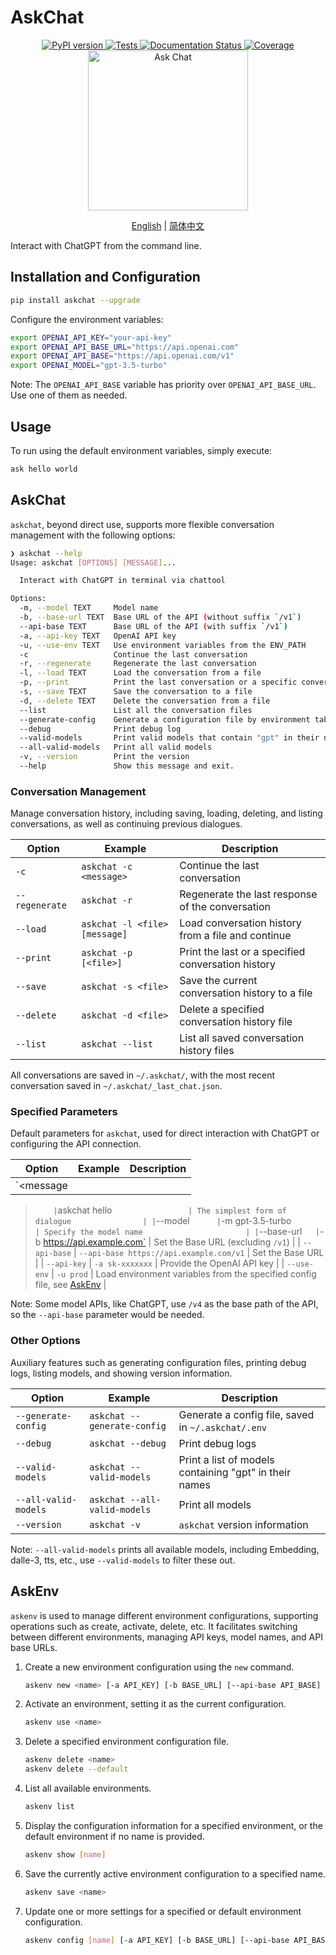 # AskChat

<div align="center">
    <a href="https://pypi.python.org/pypi/askchat">
        <img src="https://img.shields.io/pypi/v/askchat.svg" alt="PyPI version" />
    </a>
    <a href="https://github.com/cubenlp/askchat/actions/workflows/test.yml">
        <img src="https://github.com/cubenlp/askchat/actions/workflows/test.yml/badge.svg" alt="Tests" />
    </a>
    <a href="https://cubenlp.github.io/askchat/">
        <img src="https://img.shields.io/badge/docs-github_pages-blue.svg" alt="Documentation Status" />
    </a>
    <a href="https://codecov.io/gh/cubenlp/askchat">
        <img src="https://codecov.io/gh/cubenlp/askchat/branch/main/graph/badge.svg" alt="Coverage" />
    </a>
</div>

<div align="center">
<img src="https://qiniu.wzhecnu.cn/PicBed6/picgo/askchat.jpeg" alt="Ask Chat" width="256">

[English](README-en.md) | [简体中文](README.md)
</div>

Interact with ChatGPT from the command line.

## Installation and Configuration

```bash
pip install askchat --upgrade
```

Configure the environment variables:

```bash
export OPENAI_API_KEY="your-api-key"
export OPENAI_API_BASE_URL="https://api.openai.com"
export OPENAI_API_BASE="https://api.openai.com/v1"
export OPENAI_MODEL="gpt-3.5-turbo"
```

Note: The `OPENAI_API_BASE` variable has priority over `OPENAI_API_BASE_URL`. Use one of them as needed.

## Usage

To run using the default environment variables, simply execute:

```bash
ask hello world
```

## AskChat

`askchat`, beyond direct use, supports more flexible conversation management with the following options:

```bash
❯ askchat --help
Usage: askchat [OPTIONS] [MESSAGE]...

  Interact with ChatGPT in terminal via chattool

Options:
  -m, --model TEXT     Model name
  -b, --base-url TEXT  Base URL of the API (without suffix `/v1`)
  --api-base TEXT      Base URL of the API (with suffix `/v1`)
  -a, --api-key TEXT   OpenAI API key
  -u, --use-env TEXT   Use environment variables from the ENV_PATH
  -c                   Continue the last conversation
  -r, --regenerate     Regenerate the last conversation
  -l, --load TEXT      Load the conversation from a file
  -p, --print          Print the last conversation or a specific conversation
  -s, --save TEXT      Save the conversation to a file
  -d, --delete TEXT    Delete the conversation from a file
  --list               List all the conversation files
  --generate-config    Generate a configuration file by environment table
  --debug              Print debug log
  --valid-models       Print valid models that contain "gpt" in their names
  --all-valid-models   Print all valid models
  -v, --version        Print the version
  --help               Show this message and exit.
```

### Conversation Management

Manage conversation history, including saving, loading, deleting, and listing conversations, as well as continuing previous dialogues.

| Option          | Example                | Description                                   |
|-----------------|------------------------|-----------------------------------------------|
| `-c`            | `askchat -c <message>` | Continue the last conversation               |
| `--regenerate`  | `askchat -r`           | Regenerate the last response of the conversation |
| `--load`        | `askchat -l <file> [message]` | Load conversation history from a file and continue |
| `--print`       | `askchat -p [<file>]`  | Print the last or a specified conversation history |
| `--save`        | `askchat -s <file>`    | Save the current conversation history to a file |
| `--delete`      | `askchat -d <file>`    | Delete a specified conversation history file |
| `--list`        | `askchat --list`       | List all saved conversation history files     |

All conversations are saved in `~/.askchat/`, with the most recent conversation saved in `~/.askchat/_last_chat.json`.

### Specified Parameters

Default parameters for `askchat`, used for direct interaction with ChatGPT or configuring the API connection.

| Option          | Example                          | Description                                  |
|-----------------|----------------------------------|----------------------------------------------|
| `<message

>`     | `askchat hello`                  | The simplest form of dialogue                |
| `--model`       | `-m gpt-3.5-turbo`               | Specify the model name                       |
| `--base-url`    | `-b https://api.example.com`     | Set the Base URL (excluding `/v1`)           |
| `--api-base`    | `--api-base https://api.example.com/v1` | Set the Base URL           |
| `--api-key`     | `-a sk-xxxxxxx`                  | Provide the OpenAI API key                   |
| `--use-env`     | `-u prod`                        | Load environment variables from the specified config file, see [AskEnv](#askenv) |

Note: Some model APIs, like ChatGPT, use `/v4` as the base path of the API, so the `--api-base` parameter would be needed.

### Other Options

Auxiliary features such as generating configuration files, printing debug logs, listing models, and showing version information.

| Option                  | Example                         | Description                                    |
|-------------------------|---------------------------------|------------------------------------------------|
| `--generate-config`     | `askchat --generate-config`     | Generate a config file, saved in `~/.askchat/.env` |
| `--debug`               | `askchat --debug`               | Print debug logs                               |
| `--valid-models`        | `askchat --valid-models`        | Print a list of models containing "gpt" in their names |
| `--all-valid-models`    | `askchat --all-valid-models`    | Print all models                               |
| `--version`             | `askchat -v`                    | `askchat` version information                  |

Note: `--all-valid-models` prints all available models, including Embedding, dalle-3, tts, etc., use `--valid-models` to filter these out.

## AskEnv

`askenv` is used to manage different environment configurations, supporting operations such as create, activate, delete, etc. It facilitates switching between different environments, managing API keys, model names, and API base URLs.

1. Create a new environment configuration using the `new` command.

    ```bash
    askenv new <name> [-a API_KEY] [-b BASE_URL] [--api-base API_BASE] [-m MODEL]
    ```

2. Activate an environment, setting it as the current configuration.

    ```bash
    askenv use <name>
    ```

3. Delete a specified environment configuration file.

    ```bash
    askenv delete <name>
    askenv delete --default
    ```

4. List all available environments.

    ```bash
    askenv list
    ```

5. Display the configuration information for a specified environment, or the default environment if no name is provided.

    ```bash
    askenv show [name]
    ```

6. Save the currently active environment configuration to a specified name.

    ```bash
    askenv save <name>
    ```

7. Update one or more settings for a specified or default environment configuration.

    ```bash
    askenv config [name] [-a API_KEY] [-b BASE_URL] [--api-base API_BASE] [-m MODEL]
    ```